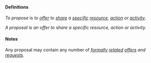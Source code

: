 #### Definitions

*To propose* is *to [offer](https://github.com/gcassel/Modular-Organization-Terminology/blob/master/terms/offer.md) to [share](https://github.com/gcassel/Modular-Organization-Terminology/blob/master/terms/common.md) a [specific](https://github.com/gcassel/Modular-Organization-Terminology/blob/master/terms/specific.md) [resource](https://github.com/gcassel/Modular-Organization-Terminology/blob/master/terms/resource.md), [action](https://github.com/gcassel/Modular-Organization-Terminology/blob/master/terms/act.md) or [activity](https://github.com/gcassel/Modular-Organization-Terminology/blob/master/terms/activity.md)*.

*A proposal* is *an offer to share a specific resource, action or activity.*

#### Notes

Any proposal may contain any number of *[formally](https://github.com/gcassel/Modular-Organization-Terminology/blob/master/terms/form.md) [related](https://github.com/gcassel/Modular-Organization-Terminology/blob/master/terms/relate.md) [offers](https://github.com/gcassel/Modular-Organization-Terminology/blob/master/terms/offer.md) and [requests](https://github.com/gcassel/Modular-Organization-Terminology/blob/master/terms/request.md)*.
